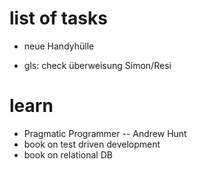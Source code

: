 # list of tasks

- neue Handyhülle

- gls: check überweisung Simon/Resi

# learn

- Pragmatic Programmer -- Andrew Hunt
- book on test driven development
- book on relational DB